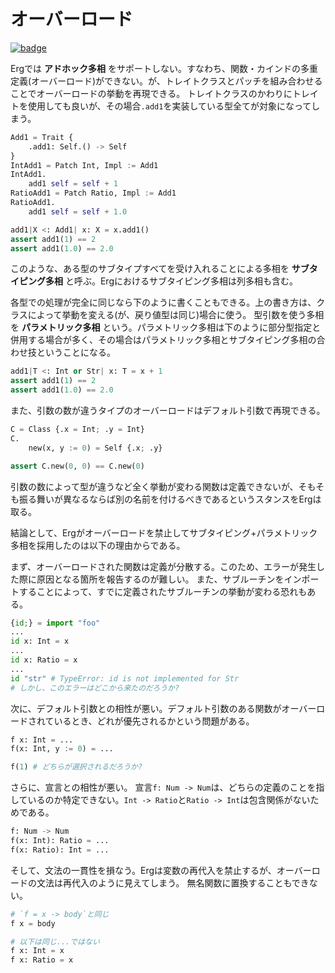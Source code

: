 # オーバーロード

[![badge](https://img.shields.io/endpoint.svg?url=https%3A%2F%2Fgezf7g7pd5.execute-api.ap-northeast-1.amazonaws.com%2Fdefault%2Fsource_up_to_date%3Fowner%3Derg-lang%26repos%3Derg%26ref%3Dmain%26path%3Ddoc/EN/syntax/type/advanced/overloading.md%26commit_hash%3D8673a0ce564fd282d0ca586642fa7f002e8a3c50)](https://gezf7g7pd5.execute-api.ap-northeast-1.amazonaws.com/default/source_up_to_date?owner=erg-lang&repos=erg&ref=main&path=doc/EN/syntax/type/advanced/overloading.md&commit_hash=8673a0ce564fd282d0ca586642fa7f002e8a3c50)

Ergでは __アドホック多相__ をサポートしない。すなわち、関数・カインドの多重定義(オーバーロード)ができない。が、トレイトクラスとパッチを組み合わせることでオーバーロードの挙動を再現できる。
トレイトクラスのかわりにトレイトを使用しても良いが、その場合`.add1`を実装している型全てが対象になってしまう。

```python
Add1 = Trait {
    .add1: Self.() -> Self
}
IntAdd1 = Patch Int, Impl := Add1
IntAdd1.
    add1 self = self + 1
RatioAdd1 = Patch Ratio, Impl := Add1
RatioAdd1.
    add1 self = self + 1.0

add1|X <: Add1| x: X = x.add1()
assert add1(1) == 2
assert add1(1.0) == 2.0
```

このような、ある型のサブタイプすべてを受け入れることによる多相を __サブタイピング多相__ と呼ぶ。Ergにおけるサブタイピング多相は列多相も含む。

各型での処理が完全に同じなら下のように書くこともできる。上の書き方は、クラスによって挙動を変える(が、戻り値型は同じ)場合に使う。
型引数を使う多相を __パラメトリック多相__ という。パラメトリック多相は下のように部分型指定と併用する場合が多く、その場合はパラメトリック多相とサブタイピング多相の合わせ技ということになる。

```python
add1|T <: Int or Str| x: T = x + 1
assert add1(1) == 2
assert add1(1.0) == 2.0
```

また、引数の数が違うタイプのオーバーロードはデフォルト引数で再現できる。

```python
C = Class {.x = Int; .y = Int}
C.
    new(x, y := 0) = Self {.x; .y}

assert C.new(0, 0) == C.new(0)
```

引数の数によって型が違うなど全く挙動が変わる関数は定義できないが、そもそも振る舞いが異なるならば別の名前を付けるべきであるというスタンスをErgは取る。

結論として、Ergがオーバーロードを禁止してサブタイピング+パラメトリック多相を採用したのは以下の理由からである。

まず、オーバーロードされた関数は定義が分散する。このため、エラーが発生した際に原因となる箇所を報告するのが難しい。
また、サブルーチンをインポートすることによって、すでに定義されたサブルーチンの挙動が変わる恐れもある。

```python
{id;} = import "foo"
...
id x: Int = x
...
id x: Ratio = x
...
id "str" # TypeError: id is not implemented for Str
# しかし、このエラーはどこから来たのだろうか?
```

次に、デフォルト引数との相性が悪い。デフォルト引数のある関数がオーバーロードされているとき、どれが優先されるかという問題がある。

```python
f x: Int = ...
f(x: Int, y := 0) = ...

f(1) # どちらが選択されるだろうか?
```

さらに、宣言との相性が悪い。
宣言`f: Num -> Num`は、どちらの定義のことを指しているのか特定できない。`Int -> Ratio`と`Ratio -> Int`は包含関係がないためである。

```python
f: Num -> Num
f(x: Int): Ratio = ...
f(x: Ratio): Int = ...
```

そして、文法の一貫性を損なう。Ergは変数の再代入を禁止するが、オーバーロードの文法は再代入のように見えてしまう。
無名関数に置換することもできない。

```python
# `f = x -> body`と同じ
f x = body

# 以下は同じ...ではない
f x: Int = x
f x: Ratio = x
```
